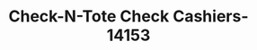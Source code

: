 ---
f_zip-code: 72834
f_state-code: AR
title: Check-N-Tote Check Cashiers-14153
f_phone: 479-229-5251
f_city-only: Dardanelle
f_address: 614 Union Street Suite 1 Dardanelle
f_location-unique-id: '14153'
slug: check-n-tote-check-cashiers-14153
updated-on: '2024-05-30T13:46:58.046Z'
created-on: '2024-05-30T13:36:59.803Z'
published-on: '2024-05-30T13:54:32.469Z'
f_city-state: cms/city/dardanelle-ar.md
f_company: cms/company/check-n-tote-check-cashiers.md
f_state: cms/state/arkansas.md
layout: '[payday-loan].html'
tags: payday-loan
---
